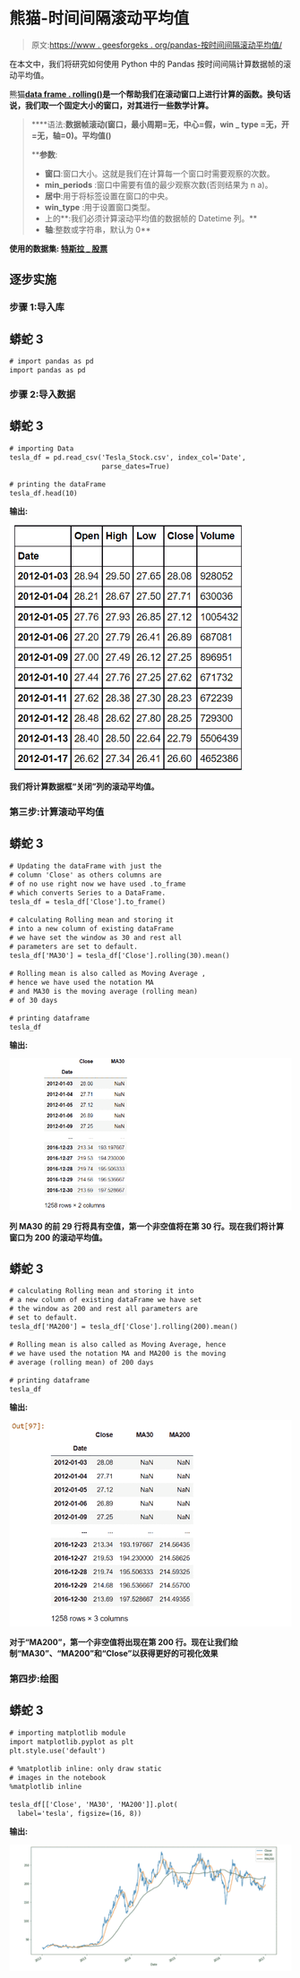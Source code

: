 # 熊猫-时间间隔滚动平均值

> 原文:[https://www . geesforgeks . org/pandas-按时间间隔滚动平均值/](https://www.geeksforgeeks.org/pandas-rolling-mean-by-time-interval/)

在本文中，我们将研究如何使用 Python 中的 Pandas 按时间间隔计算数据帧的滚动平均值。

熊猫[**data frame . rolling()**](https://www.geeksforgeeks.org/python-pandas-dataframe-rolling/)**是一个帮助我们在滚动窗口上进行计算的函数。换句话说，我们取一个固定大小的窗口，对其进行一些数学计算。**

> ****语法:**数据帧滚动(窗口，最小周期=无，中心=假，win _ type =无，开=无，轴=0)。平均值()**
> 
>  ****参数**:
> 
> *   **窗口**:窗口大小。这就是我们在计算每一个窗口时需要观察的次数。
> *   **min_periods** :窗口中需要有值的最少观察次数(否则结果为 n a)。
> *   **居中**:用于将标签设置在窗口的中央。
> *   **win_type** :用于设置窗口类型。
> *   上的**:我们必须计算滚动平均值的数据帧的 Datetime 列。**
> *   **轴**:整数或字符串，默认为 0**

****使用的数据集:** [特斯拉 _ 股票](https://media.geeksforgeeks.org/wp-content/cdn-uploads/20211021183651/Tesla_Stock.csv)**

## **逐步实施**

### ****步骤 1:导入库****

## **蟒蛇 3**

```
# import pandas as pd
import pandas as pd
```

### **步骤 2:导入数据**

## **蟒蛇 3**

```
# importing Data
tesla_df = pd.read_csv('Tesla_Stock.csv', index_col='Date', 
                       parse_dates=True)

# printing the dataFrame
tesla_df.head(10)
```

****输出**:**

**![](img/f014fc57a648af6414a07762d77f36c4.png)**

**我们将计算数据框“关闭”列的滚动平均值。**

### ****第三步:计算滚动平均值****

## **蟒蛇 3**

```
# Updating the dataFrame with just the 
# column 'Close' as others columns are 
# of no use right now we have used .to_frame
# which converts Series to a DataFrame.
tesla_df = tesla_df['Close'].to_frame()

# calculating Rolling mean and storing it 
# into a new column of existing dataFrame
# we have set the window as 30 and rest all
# parameters are set to default.
tesla_df['MA30'] = tesla_df['Close'].rolling(30).mean()

# Rolling mean is also called as Moving Average ,
# hence we have used the notation MA
# and MA30 is the moving average (rolling mean) 
# of 30 days

# printing dataframe
tesla_df
```

****输出:****

**![](img/08eb671558856cf2f5f1f68fb8120d03.png)**

**列 MA30 的前 29 行将具有空值，第一个非空值将在第 30 行。现在我们将计算窗口为 200 的滚动平均值。**

## **蟒蛇 3**

```
# calculating Rolling mean and storing it into
# a new column of existing dataFrame we have set
# the window as 200 and rest all parameters are 
# set to default.
tesla_df['MA200'] = tesla_df['Close'].rolling(200).mean()

# Rolling mean is also called as Moving Average, hence
# we have used the notation MA and MA200 is the moving
# average (rolling mean) of 200 days

# printing dataframe
tesla_df
```

****输出**:**

**![](img/1db01720b591b8296dc4f59a8cb9ba3b.png)**

**对于“MA200”，第一个非空值将出现在第 200 行。现在让我们绘制“MA30”、“MA200”和“Close”以获得更好的可视化效果**

### **第四步:绘图**

## **蟒蛇 3**

```
# importing matplotlib module
import matplotlib.pyplot as plt
plt.style.use('default')

# %matplotlib inline: only draw static
# images in the notebook
%matplotlib inline

tesla_df[['Close', 'MA30', 'MA200']].plot(
  label='tesla', figsize=(16, 8))
```

****输出:****

**![](img/2deb3b7e2479ad00434619c0bce975c6.png)**